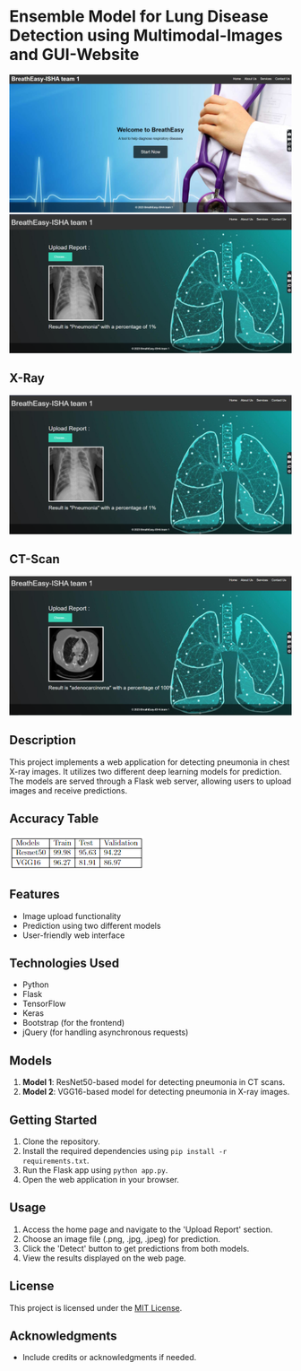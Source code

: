 # Ensemble Model for Lung Disease Detection using Multimodal-Images and GUI-Website
![GitHub Logo](https://raw.githubusercontent.com/sheetallamani/Ensemble-Model-for-Lung-Disease-Detection-using-Multimodal-Images-and-GUI-Website/main/Images/1st%20page.png)
[![GitHub Logo](https://raw.githubusercontent.com/sheetallamani/Ensemble-Model-for-Lung-Disease-Detection-using-Multimodal-Images-and-GUI-Website/main/Images/rxxx.png)](https://raw.githubusercontent.com/sheetallamani/Ensemble-Model-for-Lung-Disease-Detection-using-Multimodal-Images-and-GUI-Website/main/Images/2nd.png)

## X-Ray
![GitHub Logo](https://raw.githubusercontent.com/sheetallamani/Ensemble-Model-for-Lung-Disease-Detection-using-Multimodal-Images-and-GUI-Website/main/Images/rxxx.png)

## CT-Scan
![GitHub Logo](https://github.com/sheetallamani/Ensemble-Model-for-Lung-Disease-Detection-using-Multimodal-Images-and-GUI-Website/blob/main/Images/andro.png)
## Description
 
This project implements a web application for detecting pneumonia in chest X-ray images. It utilizes two different deep learning models for prediction. The models are served through a Flask web server, allowing users to upload images and receive predictions.

## Accuracy  Table
![GitHub Logo](https://github.com/sheetallamani/Ensemble-Model-for-Lung-Disease-Detection-using-Multimodal-Images-and-GUI-Website/blob/main/Images/ll.png?raw=true)

## Features

- Image upload functionality
- Prediction using two different models
- User-friendly web interface

## Technologies Used

- Python
- Flask
- TensorFlow
- Keras
- Bootstrap (for the frontend)
- jQuery (for handling asynchronous requests)

## Models

1. **Model 1**: ResNet50-based model for detecting pneumonia in CT scans.
2. **Model 2**: VGG16-based model for detecting pneumonia in X-ray images.

## Getting Started

1. Clone the repository.
2. Install the required dependencies using `pip install -r requirements.txt`.
3. Run the Flask app using `python app.py`.
4. Open the web application in your browser.

## Usage

1. Access the home page and navigate to the 'Upload Report' section.
2. Choose an image file (.png, .jpg, .jpeg) for prediction.
3. Click the 'Detect' button to get predictions from both models.
4. View the results displayed on the web page.


## License

This project is licensed under the [MIT License](LICENSE).

## Acknowledgments

- Include credits or acknowledgments if needed.


